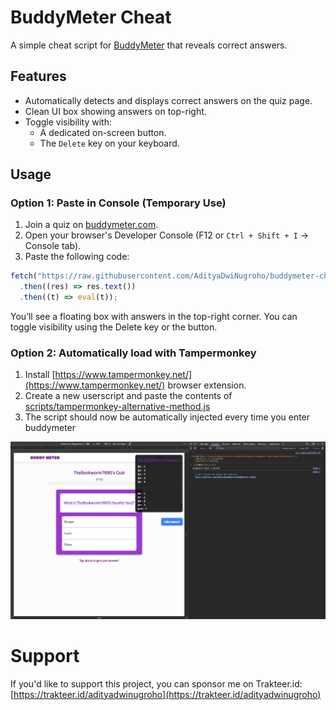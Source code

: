 # BuddyMeter Cheat

A simple cheat script for [BuddyMeter](https://buddymeter.com/) that reveals correct answers.

## Features

- Automatically detects and displays correct answers on the quiz page.
- Clean UI box showing answers on top-right.
- Toggle visibility with:
  - A dedicated on-screen button.
  - The `Delete` key on your keyboard.

## Usage

### Option 1: Paste in Console (Temporary Use)

1. Join a quiz on [buddymeter.com](https://buddymeter.com/).
2. Open your browser's Developer Console (F12 or `Ctrl + Shift + I` → Console tab).
3. Paste the following code:

```js
fetch("https://raw.githubusercontent.com/AdityaDwiNugroho/buddymeter-cheat/main/dist/bundle.js")
  .then((res) => res.text())
  .then((t) => eval(t));
```
You’ll see a floating box with answers in the top-right corner. You can toggle visibility using the Delete key or the button.

### Option 2: Automatically load with Tampermonkey
1. Install [https://www.tampermonkey.net/](https://www.tampermonkey.net/) browser extension.
2. Create a new userscript and paste the contents of [scripts/tampermonkey-alternative-method.js](https://github.com/AdityaDwiNugroho/buddymeter-cheat/scripts/tampermonkey-alternative-method.js)
3. The script should now be automatically injected every time you enter buddymeter
   
![screenshot](https://github.com/AdityaDwiNugroho/buddymeter-cheat/blob/main/docs/screenshot_image.png?raw=true)


# Support
If you'd like to support this project, you can sponsor me on Trakteer.id:
[https://trakteer.id/adityadwinugroho](https://trakteer.id/adityadwinugroho)

